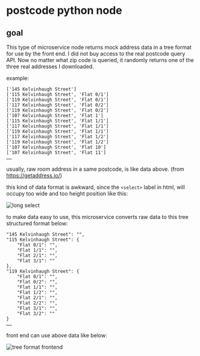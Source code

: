 # postcode python node

## goal

This type of microservice node returns mock address data in a tree format for use by the front end.
I did not buy access to the real postcode query API.
Now no matter what zip code is queried, it randomly returns one of the three real addresses I downloaded.

example:

```
['145 Kelvinhaugh Street']
['115 Kelvinhaugh Street', 'Flat 0/1']
['119 Kelvinhaugh Street', 'Flat 0/1']
['117 Kelvinhaugh Street', 'Flat 0/2']
['119 Kelvinhaugh Street', 'Flat 0/2']
['107 Kelvinhaugh Street', 'Flat 1']
['115 Kelvinhaugh Street', 'Flat 1/1']
['117 Kelvinhaugh Street', 'Flat 1/1']
['119 Kelvinhaugh Street', 'Flat 1/1']
['117 Kelvinhaugh Street', 'Flat 1/2']
['119 Kelvinhaugh Street', 'Flat 1/2']
['107 Kelvinhaugh Street', 'Flat 10']
['107 Kelvinhaugh Street', 'Flat 11']
……
```

usually, raw room address in a same postcode, is like data above. (from <https://getaddress.io/>)

this kind of data format is awkward, since the `<select>` label
in html, will occupy too wide and too height position like this:

![long select](https://user-images.githubusercontent.com/37706103/214199075-6eb598db-2171-4a56-ae8d-bc07ab5be21e.gif)

to make data easy to use, this microservice converts raw data to this tree structured format below:

```
"145 Kelvinhaugh Street": "",
"115 Kelvinhaugh Street": {
    "Flat 0/1": "",
    "Flat 1/1": "",
    "Flat 2/1": "",
    "Flat 3/1": ""
},
"119 Kelvinhaugh Street": {
    "Flat 0/1": "",
    "Flat 0/2": "",
    "Flat 1/1": "",
    "Flat 1/2": "",
    "Flat 2/1": "",
    "Flat 2/2": "",
    "Flat 3/1": "",
    "Flat 3/2": ""
}
……
```

front end can use above data like below:

![tree format frontend](https://user-images.githubusercontent.com/37706103/214199063-3596f275-5222-47fb-ad79-ddaf7edd211c.gif)
